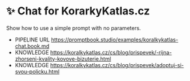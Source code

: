 # ✨ Chat for KorarkyKatlas.cz

<!-- TODO: [📿] Remove all traces of "KoralkyKatlas.cz" from repo-->

Show how to use a simple prompt with no parameters.

-   PIPELINE URL https://promptbook.studio/examples/koralkykatlas-chat.book.md
-   KNOWLEDGE https://koralkykatlas.cz/cs/blog/prispevek/-rijna-zhorseni-kvality-kovove-bizuterie.html
-   KNOWLEDGE https://koralkykatlas.cz/cs/blog/prispevek/adoptuj-si-svou-policku.html
